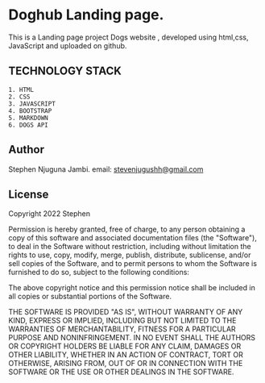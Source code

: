 # Doghub Landing page.
This is a Landing page project Dogs website , developed using html,css, JavaScript and uploaded on github.

## TECHNOLOGY STACK
    1. HTML 
    2. CSS
    3. JAVASCRIPT
    4. BOOTSTRAP
    5. MARKDOWN
    6. DOGS API
## Author

Stephen Njuguna Jambi.
email: stevenjugushh@gmail.com

## License 

Copyright 2022 Stephen 

Permission is hereby granted, free of charge, to any person obtaining a copy of this software and associated documentation files (the "Software"), to deal in the Software without restriction, including without limitation the rights to use, copy, modify, merge, publish, distribute, sublicense, and/or sell copies of the Software, and to permit persons to whom the Software is furnished to do so, subject to the following conditions:

The above copyright notice and this permission notice shall be included in all copies or substantial portions of the Software.

THE SOFTWARE IS PROVIDED "AS IS", WITHOUT WARRANTY OF ANY KIND, EXPRESS OR IMPLIED, INCLUDING BUT NOT LIMITED TO THE WARRANTIES OF MERCHANTABILITY, FITNESS FOR A PARTICULAR PURPOSE AND NONINFRINGEMENT. IN NO EVENT SHALL THE AUTHORS OR COPYRIGHT HOLDERS BE LIABLE FOR ANY CLAIM, DAMAGES OR OTHER LIABILITY, WHETHER IN AN ACTION OF CONTRACT, TORT OR OTHERWISE, ARISING FROM, OUT OF OR IN CONNECTION WITH THE SOFTWARE OR THE USE OR OTHER DEALINGS IN THE SOFTWARE.